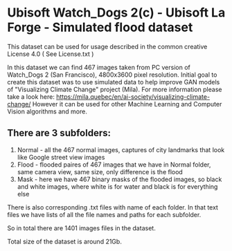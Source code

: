# Ubisoft Watch_Dogs 2(c) - Ubisoft La Forge - Simulated flood dataset


This dataset can be used for usage described in the common creative License 4.0 ( See License.txt )

In this dataset we can find 467 images taken from PC version of Watch_Dogs 2 (San Francisco), 4800x3600 pixel resolution.
Initial goal to create this dataset was to use simulated data to help improve GAN models of "Visualizing Climate Change" project (Mila).
For more information please take a look here: https://mila.quebec/en/ai-society/visualizing-climate-change/
However it can be used for other Machine Learning and Computer Vision algorithms and more. 

## There are 3 subfolders:
1. Normal - all the 467 normal images, captures of city landmarks that look like Google street view images
2. Flood  - flooded paires of 467 images that we have in Normal folder, same camera view, same size, only difference is the flood
3. Mask   - here we have 467 binary masks of the flooded images, so black and white images, where white is for water and black is for everything else

There is also corresponding .txt files with name of each folder. In that text files we have lists of all the file names and paths for each subfolder.

So in total there are 1401 images files in the dataset.

Total size of the dataset is around 21Gb.


